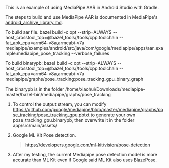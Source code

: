 This is an example of using MediaPipe AAR in Android Studio with Gradle.

The steps to build and use MediaPipe AAR is documented in MediaPipe's [android_archive_library.md](https://github.com/google/mediapipe/blob/master/docs/getting_started/android_archive_library.md). 

To build aar file.
bazel build -c opt --strip=ALWAYS     --host_crosstool_top=@bazel_tools//tools/cpp:toolchain     --fat_apk_cpu=arm64-v8a,armeabi-v7a mediapipe/examples/android/src/java/com/google/mediapipe/apps/aar_example:mediapipe_pose_tracking --verbose_failures

To build binarypb:
bazel build -c opt --strip=ALWAYS --host_crosstool_top=@bazel_tools//tools/cpp:toolchain     --fat_apk_cpu=arm64-v8a,armeabi-v7a mediapipe/graphs/pose_tracking:pose_tracking_gpu_binary_graph

The binarypb is in the folder
/home/xiaohui/Downloads/mediapipe-master/bazel-bin/mediapipe/graphs/pose_tracking



1. To control the output stream, you can modify https://github.com/google/mediapipe/blob/master/mediapipe/graphs/pose_tracking/pose_tracking_gpu.pbtxt to generate your own pose_tracking_gpu.binarypb, then overwrite it in the folder app/src/main/assets/

2. Google ML Kit Pose detection.
   > https://developers.google.com/ml-kit/vision/pose-detection

3. After my testing, the current Mediapipe pose detection model is more accurate than ML Kit even if Google said ML Kit also uses BlazePose.
